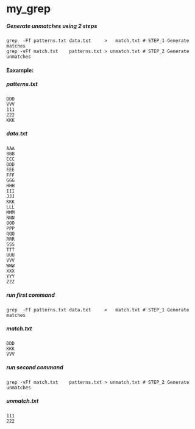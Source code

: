 # my_grep

##### Generate unmatches using 2 steps
```
grep  -Ff patterns.txt data.txt     >   match.txt # STEP_1 Generate   matches
grep -vFf match.txt    patterns.txt > unmatch.txt # STEP_2 Generate unmatches 
```


#### Eaxample:

##### patterns.txt
```
DDD
VVV
111
222
KKK
```

##### data.txt
```
AAA
BBB
CCC
DDD
EEE
FFF
GGG
HHH
III
JJJ
KKK
LLL
MMM
NNN
OOO
PPP
QQQ
RRR
SSS
TTT
UUU
VVV
WWW
XXX
YYY
ZZZ
```

##### run first command
```
grep  -Ff patterns.txt data.txt     >   match.txt # STEP_1 Generate   matches
```
##### match.txt
```
DDD
KKK
VVV
```


##### run second command
```
grep -vFf match.txt    patterns.txt > unmatch.txt # STEP_2 Generate unmatches 
```
##### unmatch.txt
```
111
222
```
